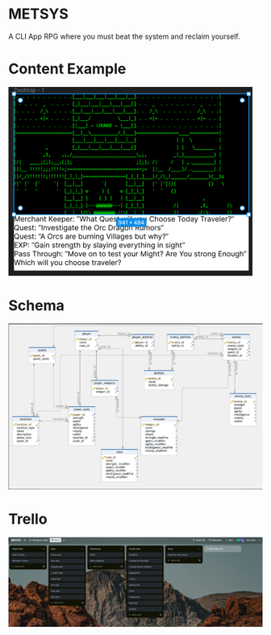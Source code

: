 # METSYS
A CLI App RPG where you must beat the system and reclaim yourself. 

<h1>Content Example</h1>
<img src=https://github.com/TheeCryptoKing/METSYS/blob/main/image_2023-06-05_140753020.png/>

<h1>Schema</h1>
<img src=https://github.com/TheeCryptoKing/METSYS/blob/main/image_2023-06-05_135008665.png/>

<h1>Trello</h1>
<img src=image_2023-06-05_114513395.png/>
